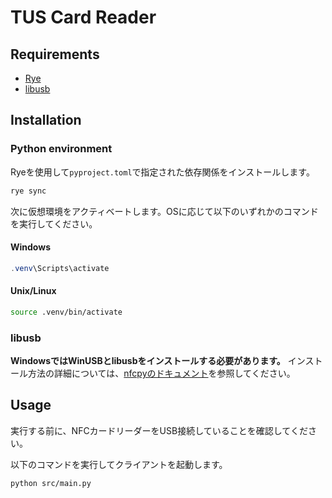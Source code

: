 # TUS Card Reader

## Requirements

- [Rye](https://rye-up.com/)
- [libusb](https://libusb.info/)

## Installation

### Python environment

Ryeを使用して`pyproject.toml`で指定された依存関係をインストールします。

```sh
rye sync
```

次に仮想環境をアクティベートします。OSに応じて以下のいずれかのコマンドを実行してください。

#### Windows

```powershell
.venv\Scripts\activate
```

#### Unix/Linux

```sh
source .venv/bin/activate
```

### libusb

**WindowsではWinUSBとlibusbをインストールする必要があります。** インストール方法の詳細については、[nfcpyのドキュメント](https://nfcpy.readthedocs.io/en/latest/topics/get-started.html)を参照してください。

## Usage

実行する前に、NFCカードリーダーをUSB接続していることを確認してください。

以下のコマンドを実行してクライアントを起動します。

```sh
python src/main.py
```
